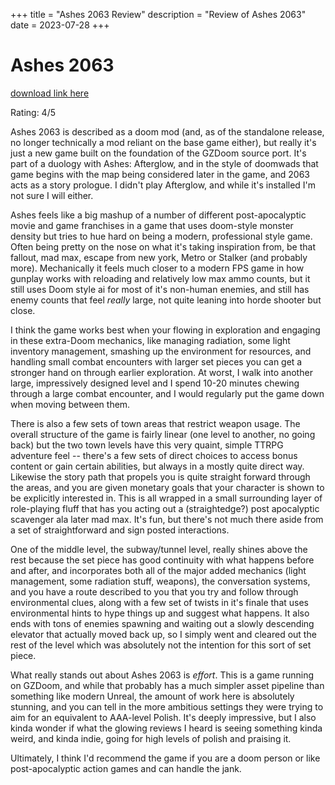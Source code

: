 +++
title = "Ashes 2063 Review"
description = "Review of Ashes 2063"
date = 2023-07-28
+++

# Ashes 2063

[download link here](https://www.moddb.com/mods/ashes-2063)

Rating: 4/5

Ashes 2063 is described as a doom mod (and, as of the standalone release, no longer technically a mod reliant on the base game either), but really it's just a new game built on the foundation of the GZDoom source port. It's part of a duology with Ashes: Afterglow, and in the style of doomwads that game begins with the map being considered later in the game, and 2063 acts as a story prologue. I didn't play Afterglow, and while it's installed I'm not sure I will either.

Ashes feels like a big mashup of a number of different post-apocalyptic movie and game franchises in a game that uses doom-style monster density but tries to hue hard on being a modern, professional style game. Often being pretty on the nose on what it's taking inspiration from, be that fallout, mad max, escape from new york, Metro or Stalker (and probably more). Mechanically it feels much closer to a modern FPS game in how gunplay works with reloading and relatively low max ammo counts, but it still uses Doom style ai for most of it's non-human enemies, and still has enemy counts that feel _really_ large, not quite leaning into horde shooter but close.

I think the game works best when your flowing in exploration and engaging in these extra-Doom mechanics, like managing radiation, some light inventory management, smashing up the environment for resources, and handling small combat encounters with larger set pieces you can get a stronger hand on through earlier exploration. At worst, I walk into another large, impressively designed level and I spend 10-20 minutes chewing through a large combat encounter, and I would regularly put the game down when moving between them.

There is also a few sets of town areas that restrict weapon usage. The overall structure of the game is fairly linear (one level to another, no going back) but the two town levels have this very quaint, simple TTRPG adventure feel -- there's a few sets of direct choices to access bonus content or gain certain abilities, but always in a mostly quite direct way. Likewise the story path that propels you is quite straight forward through the areas, and you are given monetary goals that your character is shown to be explicitly interested in. This is all wrapped in a small surrounding layer of role-playing fluff that has you acting out a (straightedge?) post apocalyptic scavenger ala later mad max. It's fun, but there's not much there aside from a set of straightforward and sign posted interactions.

One of the middle level, the subway/tunnel level, really shines above the rest because the set piece has good continuity with what happens before and after, and incorporates both all of the major added mechanics (light management, some radiation stuff, weapons), the conversation systems, and you have a route described to you that you try and follow through environmental clues, along with a few set of twists in it's finale that uses environmental hints to hype things up and suggest what happens. It also ends with tons of enemies spawning and waiting out a slowly descending elevator that actually moved back up, so I simply went and cleared out the rest of the level which was absolutely not the intention for this sort of set piece.

What really stands out about Ashes 2063 is _effort_. This is a game running on GZDoom, and while that probably has a much simpler asset pipeline than something like modern Unreal, the amount of work here is absolutely stunning, and you can tell in the more ambitious settings they were trying to aim for an equivalent to AAA-level Polish. It's deeply impressive, but I also kinda wonder if what the glowing reviews I heard is seeing something kinda weird, and kinda indie, going for high levels of polish and praising it. 

Ultimately, I think I'd recommend the game if you are a doom person or like post-apocalyptic action games and can handle the jank.